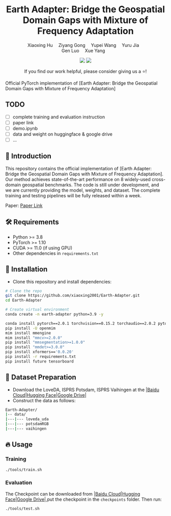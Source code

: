 <p align="center">
  <h1 align="center">Earth Adapter: Bridge the Geospatial Domain Gaps with Mixture of Frequency Adaptation</h1>
  <p align="center">
      <a href='https://github.com/xiaoxing2001' style='text-decoration: none' >Xiaoxing Hu</a><sup></sup>&emsp;
      <a href='https://scholar.google.com/citations?user=cWip8QgAAAAJ&hl=zh-CN' style='text-decoration: none' >Ziyang Gong</a><sup></sup>&emsp;  
      <a href='https://scholar.google.com/citations?user=3nMDEBYAAAAJ&hl=zh-CN&oi=ao' style='text-decoration: none' >Yupei Wang</a><sup></sup>&emsp;  
      <a href='https://scholar.google.com/citations?user=62c9GI0AAAAJ&hl=zh-CN&oi=ao' style='text-decoration: none' >Yuru Jia</a><sup></sup>&emsp;<br>
      <a href='https://scholar.google.com/citations?user=EyZqU9gAAAAJ&hl=zh-CN&oi=ao' style='text-decoration: none' >Gen Luo</a><sup></sup>&emsp;
      <a href='https://yangxue0827.github.io/' style='text-decoration: none' >Xue Yang</a><sup></sup>&emsp;
      <!-- <h3 align='center'>CVPR 2025</h3> -->
      <div align="center">
      <!-- <!-- <a href='https://arxiv.org/abs/2501.04440'><img src='https://img.shields.io/badge/arXiv-2501.04440-brown.svg?logo=arxiv&logoColor=white'></a> -->
      <a href='https://github.com/zhasion/RSAR'><img src='https://img.shields.io/badge/Github-page-yellow.svg?logo=Github&logoColor=white'></a>
      <a href='https://drive.google.com/file/d/1v-HXUSmwBQCtrq0MlTOkCaBQ_vbz5_qs/view?usp=sharing'><img src='https://img.shields.io/badge/GoogleDrive-dataset-blue.svg?logo=GoogleDrive&logoColor=white'></a>
      <!-- <a href='https://pan.baidu.com/s/1DVUNBuWrhJRg0H1qhwtfEQ?pwd=rsar'><img src='https://img.shields.io/badge/BaiduNetdisk-dataset-blue.svg?logo=baidu&logoColor=white'></a>
      <!-- <a href='https://zhuanlan.zhihu.com/p/16758735545'><img src='https://img.shields.io/badge/Zhihu-chinese_article-blue.svg?logo=zhihu&logoColor=white'></a> -->
	  </div>
    <p align='center'>
        If you find our work helpful, please consider giving us a ⭐!
    </p>
   </p>
</p>

<!-- [![Paper](https://img.shields.io/badge/arXiv-XXXX.XXXXX-b31b1b.svg)](https://arxiv.org/abs/XXXX.XXXXX)
[![License](https://img.shields.io/badge/license-MIT-green.svg)](LICENSE) -->

Official PyTorch implementation of [Earth Adapter: Bridge the Geospatial Domain Gaps with Mixture of Frequency Adaptation]
## TODO
- [ ] complete training and evaluation instruction
- [ ] paper link
- [ ] demo.ipynb
- [ ] data and weight on huggingface & google drive
- [ ] ...

## 📖 Introduction

This repository contains the official implementation of [Earth Adapter: Bridge the Geospatial Domain Gaps with Mixture of Frequency Adaptation]. Our method achieves state-of-the-art performance on 8 widely-used cross-domain geospatial benchmarks. The code is still under development, and we are currently providing the model, weights, and dataset. The complete training and testing pipelines will be fully released within a week.

Paper: [Paper Link](http://arxiv.org/abs/2504.06220)

## 🛠️ Requirements

- Python >= 3.8
- PyTorch >= 1.10
- CUDA >= 11.0 (if using GPU)
- Other dependencies in `requirements.txt`

## 🚀 Installation

- Clone this repository and install dependencies:

```bash
# Clone the repo
git clone https://github.com/xiaoxing2001/Earth-Adapter.git
cd Earth-Adapter

# Create virtual environment
conda create -n earth-adapter python=3.9 -y

conda install pytorch==2.0.1 torchvision==0.15.2 torchaudio==2.0.2 pytorch-cuda=11.7 -c pytorch -c nvidia -y
pip install -U openmim
mim install mmengine
mim install "mmcv>=2.0.0"
pip install "mmsegmentation>=1.0.0"
pip install "mmdet>=3.0.0"
pip install xformers=='0.0.20'
pip install -r requirements.txt
pip install future tensorboard
```

## 📂 Dataset Preparation


- Download the LoveDA, ISPRS Potsdam, ISPRS Vaihingen at the |[Baidu Cloud](https://pan.baidu.com/s/1WGoVqLuJTJXc2AVDyBxXYQ?pwd=s6rk)|[Hugging Face](https://huggingface.co/datasets/wsdwJohn1231/Geo_dataset)|[Google Drive]()|
- Construct the data as follows:

```bash
Earth-Adapter/
|-- data/
|---|--- loveda_uda
|---|--- potsdamRGB
|---|--- vaihingen
```

## 🔥 Usage

### Training

```bash
./tools/train.sh
```

### Evaluation
The Checkpoint can be downloaded from |[Baidu Cloud](https://pan.baidu.com/s/1vZm9VvSgRmPeXfu-21nudA?pwd=ys74)|[Hugging Face](https://huggingface.co/wsdwJohn1231/Earth-Adapter)|[Google Drive]()|,put the checkpoint in the `checkpoints` folder. Then run:
```bash
./tools/test.sh
```
<!-- 
To evaluate the trained model, run:

```bash
python eval.py --checkpoint path/to/checkpoint.pth
```

### Demo

To run inference on a single image:

```bash
python demo.py --input path/to/image.jpg --output path/to/output.jpg
```

## 📊 Results

### Quantitative Results

| Method        | Dataset | Accuracy | mIoU |
|--------------|--------|----------|------|
| Our Method   | XYZ    | XX.X%    | XX.X% |
| Baseline     | XYZ    | XX.X%    | XX.X% |

### Qualitative Results

Example predictions:

![Sample Result](assets/sample_result.png)

## 📜 Citation

If you find our work helpful, please cite our paper:

```bibtex
@article{yourpaper2025,
  title={Your Paper Title},
  author={Author1 and Author2 and Others},
  journal={Conference/Journal},
  year={2025},
  archivePrefix={arXiv},
  primaryClass={cs.CV}
}
```

## 📝 License

This project is licensed under the MIT License - see the [LICENSE](LICENSE) file for details.

## 🙌 Acknowledgments

We thank [Project/Library Name] for their contributions to our work. This work was supported by [Funding Source]. -->
